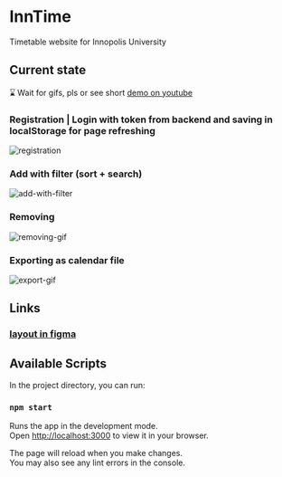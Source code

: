 # InnTime

Timetable website for Innopolis University

## Current state
⌛ Wait for gifs, pls or see short [demo on youtube](https://youtu.be/Fl5QphEBA68)
### Registration | Login with token from backend and saving in localStorage for page refreshing
![registration](assets/register-with-token.gif)

### Add with filter (sort + search)
![add-with-filter](assets/add-with-filter.gif)

### Removing
![removing-gif](assets/removing.gif)

### Exporting as calendar file
![export-gif](assets/export-as-calendar-file.gif)


## Links
### [layout in figma](https://www.figma.com/file/AzFwk8iwlLVP2j3rxVydNh/InnTime?type=design&node-id=0%3A1&t=n4lCEVnVnHJ4s9W3-1)

## Available Scripts

In the project directory, you can run:

### `npm start`

Runs the app in the development mode.\
Open [http://localhost:3000](http://localhost:3000) to view it in your browser.

The page will reload when you make changes.\
You may also see any lint errors in the console.
